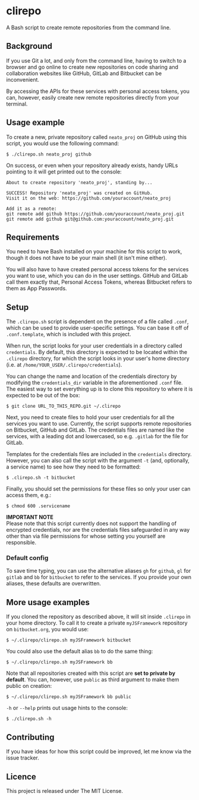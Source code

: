 # clirepo
A Bash script to create remote repositories from the command line.

## Background
If you use Git a lot, and only from the command line, having to switch to a browser and go online to create new repositories on code sharing and collaboration websites like GitHub, GitLab and Bitbucket can be inconvenient.

By accessing the APIs for these services with personal access tokens, you can, however, easily create new remote repositories directly from your terminal.

## Usage example
To create a new, private repository called `neato_proj` on GitHub using this script, you would use the following command:

```
$ ./clirepo.sh neato_proj github
```

On success, or even when your repository already exists, handy URLs pointing to it will get printed out to the console:

```
About to create repository 'neato_proj', standing by...

SUCCESS! Repository 'neato_proj' was created on GitHub.
Visit it on the web: https://github.com/youraccount/neato_proj

Add it as a remote:
git remote add github https://github.com/youraccount/neato_proj.git
git remote add github git@github.com:youraccount/neato_proj.git
```

## Requirements
You need to have Bash installed on your machine for this script to work, though it does not have to be your main shell (it isn't mine either).

You will also have to have created personal access tokens for the services you want to use, which you can do in the user settings. GitHub and GitLab call them exactly that, Personal Access Tokens, whereas Bitbucket refers to them as App Passwords.

## Setup
The `.clirepo.sh` script is dependent on the presence of a file called `.conf`, which can be used to provide user-specific settings. You can base it off of `.conf.template`, which is included with this project.

When run, the script looks for your user credentials in a directory called `credentials`. By default, this directory is expected to be located within the `.clirepo` directory, for which the script looks in your user's home directory (i.e. at `/home/YOUR_USER/.clirepo/credentials`).

You can change the name and location of the credentials directory by modifying the `credentials_dir` variable in the aforementioned `.conf` file. The easiest way to set everything up is to clone this repository to where it is expected to be out of the box:

```
$ git clone URL_TO_THIS_REPO.git ~/.clirepo
```
Next, you need to create files to hold your user credentials for all the services you want to use. Currently, the script supports remote repositories on Bitbucket, GitHub and GitLab. The credentials files are named like the services, with a leading dot and lowercased, so e.g. `.gitlab` for the file for GitLab.

Templates for the credentials files are included in the `credentials` directory. However, you can also call the script with the argument `-t` (and, optionally, a service name) to see how they need to be formatted:

```
$ .clirepo.sh -t bitbucket
```

Finally, you should set the permissions for these files so only your user can access them, e.g.:

```
$ chmod 600 .servicename
```

**IMPORTANT NOTE**  
Please note that this script currently does not support the handling of encrypted credentials, nor are the credentials files safeguarded in any way other than via file permissions for whose setting you yourself are responsible.

### Default config

To save time typing, you can use the alternative aliases `gh` for `github`, `gl` for `gitlab` and `bb` for `bitbucket` to refer to the services. If you provide your own aliases, these defaults are overwritten.


## More usage examples

If you cloned the repository as described above, it will sit inside `.clirepo` in your home directory. To call it to create a private `myJSFramework` repository on `bitbucket.org`, you would use:

```
$ ~/.clirepo/clirepo.sh myJSFramework bitbucket
```

You could also use the default alias `bb` to do the same thing:

```
$ ~/.clirepo/clirepo.sh myJSFramework bb
```

Note that all repositories created with this script are **set to private by default**. You can, however, use `public` as third argument to make them public on creation:

```
$ ~/.clirepo/clirepo.sh myJSFramework bb public
```

`-h` or `--help` prints out usage hints to the console:
```
$ ./clirepo.sh -h
```

## Contributing
If you have ideas for how this script could be improved, let me know via the issue tracker.

## Licence
This project is released under The MIT License.


